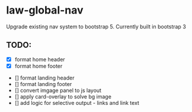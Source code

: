 # law-global-nav
Upgrade existing nav system to bootstrap 5. Currently built in bootstrap 3

## TODO:

- [x] format home header
- [x] format home footer
- [] format landing header
- [] format landing footer
- [] convert imgage panel to js layout
- [] apply card-overlay to solve bg image
- [] add logic for selective output - links and link text
